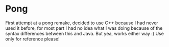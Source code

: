 # Pong

First attempt at a pong remake, decided to use C++ because I had never used it before, for most part I 
had no idea what I was doing because of the syntax differences between this and Java. But yea, works either way :)
Use only for reference please!
